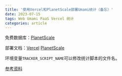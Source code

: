```yaml
---
title: '使用Vercel和PlanetScale部署Umami统计（备忘）'
date: 2023-07-15
tags: Web Umami PaaS Vercel 统计
categories: article
---
```


免费数据库：[PlanetScale](https://planetscale.com/features)

部署文档：[Vercel](https://umami.is/docs/running-on-vercel) [PlanetScale](https://umami.is/docs/running-on-planetscale)

环境变量`TRACKER_SCRIPT_NAME`可以修改统计脚本的文件名。

[参考资料](https://thirdshire.com/post/running-umami-on-planetscale-vercel/)
